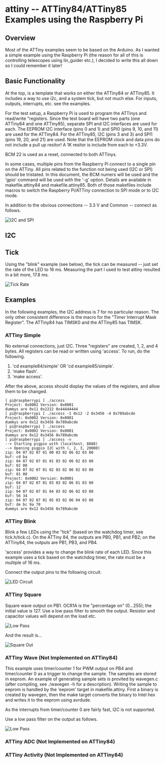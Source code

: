# attiny -- ATTiny84/ATTiny85 Examples using the Raspberry Pi #

## Overview ##

Most of the ATTiny examples seem to be based on the Arduino.  As I
wanted a simple example using the Raspberry Pi (the reason for all of
this is controlling telescopes using lin_guider etc.), I decided to
write this all down so I could remember it later!

## Basic Functionality ##

At the top, is a template that works on either the ATTiny84 or
ATTiny85.  It includes a way to use i2c, and a system tick, but not
much else.  For inputs, outputs, interrupts, etc. see the examples.

For the test setup, a Raspberry Pi is used to program the ATTinys and
read/write "registers.  Since the test board will have two parts (one
ATTiny84 and one ATTiny85), separate SPI and I2C interfaces are used
for each.  The EEPROM I2C interface (pins 0 and 1) and SPI0 (pins 9,
10, and 11) are used for the ATTiny84.  For the ATTiny85, I2C (pins 3
and 3) and SPI1 (pins 19, 20, and 21) are used.  Note that the EEPROM
clock and data pins do not include a pull up resitor!  A 1K resitor is
include from each to +3.3V.

BCM 22 is used as a reset, connected to both ATTinys.

In some cases, multiple pins from the Raspberry Pi connect to a single
pin on the ATTiny.  All pins related to the function not being used
(I2C or SPI) should be tristated.  In this document, the BCM numers
will be used and the 'gpio' command will be used with the '-g' option.
Details are available in makefile.attiny84 and makefile.attiny85.
Both of those makefiles include macros to switch the Raspberry
Pi/ATTiny connection to SPI mode or to I2C mode.

In addition to the obvious connections -- 3.3 V and Common -- connect
as follows.

![I2C and SPI](images/i2candspi.png)

## I2C ##

## Tick ##

Using the "blink" example (see below), the tick can be measured -- just set the rate of the LED to 16 ms.  Measuring the part I used to test attiny resulted in a bit more, 17.8 ms.

![Tick Rate](images/tickrate.bmp)

## Examples ##

In the following examples, the I2C address is 7 for no particular
reason.  The only other consistent difference is the macro for the
"Timer Interrupt Mask Register".  The ATTiny84 has TIMSK0 and the
ATTiny85 has TIMSK.

### ATTiny Simple ###

No external connections, just I2C.  Three "registers" are created, 1, 2, and 4 bytes.  All registers can be read or written using 'access'.  To run, do the following.

1. 'cd example84/simple' OR 'cd example85/simple'.
2. 'make flash'.
3. 'make access'.

After the above, access should display the values of the registers, and allow them to be changed.

```text
[ pi@raspberrypi ] ./access
Project: 0x0002 Version: 0x0001
dummys are 0x11 0x2222 0x44444444
[ pi@raspberrypi ] ./access -1 0x12 -2 0x3456 -4 0x789abcde
Project: 0x0002 Version: 0x0001
dummys are 0x12 0x3456 0x789abcde
[ pi@raspberrypi ] ./access
Project: 0x0002 Version: 0x0001
dummys are 0x12 0x3456 0x789abcde
[ pi@raspberrypi ] ./access -v
--> Starting pigpio with (localhost, 8888)
--> Opening pigpio I2C with (, 2, 3, 20000)
zip: 04 07 02 07 01 00 03 02 06 02 03 00 
buf: cd ba 
zip: 04 07 02 07 01 01 03 02 06 02 03 00 
buf: 02 00 
zip: 04 07 02 07 01 02 03 02 06 02 03 00 
buf: 01 00 
Project: 0x0002 Version: 0x0001
zip: 04 07 02 07 01 03 03 02 06 01 03 00 
buf: 12 
zip: 04 07 02 07 01 04 03 02 06 02 03 00 
buf: 56 34 
zip: 04 07 02 07 01 05 03 02 06 04 03 00 
buf: de bc 9a 78 
dummys are 0x12 0x3456 0x789abcde
```

### ATTiny Blink ###

Blink a few LEDs using the "tick" (based on the watchdog timer, see
tick.h/tick.c).  On the ATTiny 84, the outputs are PB0, PB1, and PB2;
on the ATTiny84, the outputs are PB1, PB3, and PB4.

'access' provides a way to change the blink rate of each LED.  Since
this example uses a tick based on the watchdog timer, the rate must be
a multiple of 16 ms.

Connect the output pins to the following circuit.

![LED Circuit](images/led.png)

### ATTiny Square ###

Square wave output on PB1.  OCR1A is the "percentage on" (0...255);
the initial value is 127.  Use a low pass filter to smooth the output.
Resistor and capacitor values will depend on the load etc.

![Low Pass](images/lowpassfordc.png)

And the result is...

![Square Out](images/squareout.bmp)

### ATTiny Wave (Not Implemented on ATTiny84) ###

This example uses timer/counter 1 for PWM output on PB4 and
timer/counter 0 as a trigger to change the sample.  The samples are
stored in eeprom.  An example of generating sample sets is provited by
wavegen.c (after compiling, see ./wavegen -h for a description).
Writing the sample to eeprom is handled by the 'eeprom' target in
makefile.attiny.  First a binary is created by wavegen, then the make
target converts the binary to Intel hex and writes it to the eeprom
using avrdude.

As the interrupts from timer/counter 0 are fairly fast, I2C is not
supported.

Use a low pass filter on the output as follows.

![Low Pass](images/lowpassforwave.png)

### ATTiny ADC (Not Implemented on ATTiny84) ###

### ATTiny Activity (Not Implemented on ATTiny84) ###
